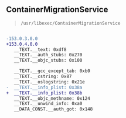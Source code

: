 ## ContainerMigrationService

> `/usr/libexec/ContainerMigrationService`

```diff

-153.0.3.0.0
+153.0.4.0.0
   __TEXT.__text: 0xdf8
   __TEXT.__auth_stubs: 0x270
   __TEXT.__objc_stubs: 0x100

   __TEXT.__gcc_except_tab: 0xb0
   __TEXT.__cstring: 0x87
   __TEXT.__oslogstring: 0x21e
-  __TEXT.__info_plist: 0x38a
+  __TEXT.__info_plist: 0x38b
   __TEXT.__objc_methname: 0x124
   __TEXT.__unwind_info: 0xa0
   __DATA_CONST.__auth_got: 0x148

```
